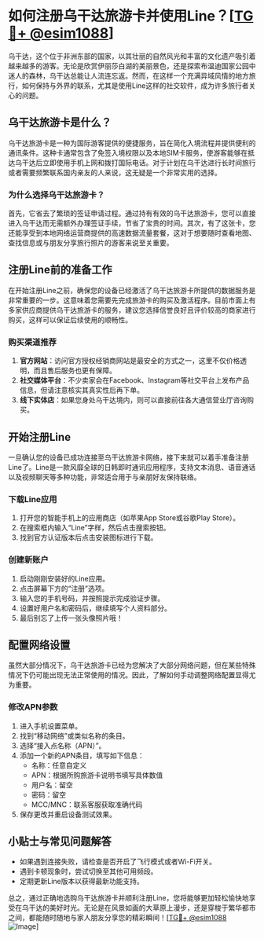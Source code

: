 # 如何注册乌干达旅游卡并使用Line？[[TG💪+ @esim1088](https://t.me/s/esim1088)]

乌干达，这个位于非洲东部的国家，以其壮丽的自然风光和丰富的文化遗产吸引着越来越多的游客。无论是欣赏伊丽莎白湖的美丽景色，还是探索布温迪国家公园中迷人的森林，乌干达总能让人流连忘返。然而，在这样一个充满异域风情的地方旅行，如何保持与外界的联系，尤其是使用Line这样的社交软件，成为许多旅行者关心的问题。

## 乌干达旅游卡是什么？

乌干达旅游卡是一种为国际游客提供的便捷服务，旨在简化入境流程并提供便利的通讯条件。这种卡通常包含了免签入境权限以及本地SIM卡服务，使游客能够在抵达乌干达后立即使用手机上网和拨打国际电话。对于计划在乌干达进行长时间旅行或者需要频繁联系国内亲友的人来说，这无疑是一个非常实用的选择。

### 为什么选择乌干达旅游卡？

首先，它省去了繁琐的签证申请过程。通过持有有效的乌干达旅游卡，您可以直接进入乌干达而无需额外办理签证手续，节省了宝贵的时间。其次，有了这张卡，您还能享受到本地网络运营商提供的高速数据流量套餐，这对于想要随时查看地图、查找信息或与朋友分享旅行照片的游客来说至关重要。

## 注册Line前的准备工作

在开始注册Line之前，确保您的设备已经激活了乌干达旅游卡所提供的数据服务是非常重要的一步。这意味着您需要先完成旅游卡的购买及激活程序。目前市面上有多家供应商提供乌干达旅游卡的服务，建议您选择信誉良好且评价较高的商家进行购买，这样可以保证后续使用的顺畅性。

### 购买渠道推荐

1. **官方网站**：访问官方授权经销商网站是最安全的方式之一，这里不仅价格透明，而且售后服务也更有保障。
2. **社交媒体平台**：不少卖家会在Facebook、Instagram等社交平台上发布产品信息，但请注意核实其真实性后再下单。
3. **线下实体店**：如果您身处乌干达境内，则可以直接前往各大通信营业厅咨询购买。

## 开始注册Line

一旦确认您的设备已成功连接至乌干达旅游卡网络，接下来就可以着手准备注册Line了。Line是一款风靡全球的日韩即时通讯应用程序，支持文本消息、语音通话以及视频聊天等多种功能，非常适合用于与亲朋好友保持联络。

### 下载Line应用

1. 打开您的智能手机上的应用商店（如苹果App Store或谷歌Play Store）。
2. 在搜索框内输入“Line”字样，然后点击搜索按钮。
3. 找到官方认证版本后点击安装图标进行下载。

### 创建新账户

1. 启动刚刚安装好的Line应用。
2. 点击屏幕下方的“注册”选项。
3. 输入您的手机号码，并按照提示完成验证步骤。
4. 设置好用户名和密码后，继续填写个人资料部分。
5. 最后别忘了上传一张头像照片哦！

## 配置网络设置

虽然大部分情况下，乌干达旅游卡已经为您解决了大部分网络问题，但在某些特殊情况下仍可能出现无法正常使用的情况。因此，了解如何手动调整网络配置显得尤为重要。

### 修改APN参数

1. 进入手机设置菜单。
2. 找到“移动网络”或类似名称的条目。
3. 选择“接入点名称（APN）”。
4. 添加一个新的APN条目，填写如下信息：
   - 名称：任意自定义
   - APN：根据所购旅游卡说明书填写具体数值
   - 用户名：留空
   - 密码：留空
   - MCC/MNC：联系客服获取准确代码
5. 保存更改并重启设备测试效果。

## 小贴士与常见问题解答

- 如果遇到连接失败，请检查是否开启了飞行模式或者Wi-Fi开关。
- 遇到卡顿现象时，尝试切换至其他可用频段。
- 定期更新Line版本以获得最新功能支持。

总之，通过正确地选购乌干达旅游卡并顺利注册Line，您将能够更加轻松愉快地享受在乌干达的美好时光。无论是在风景如画的大草原上漫步，还是穿梭于繁华都市之间，都能随时随地与家人朋友分享您的精彩瞬间！[[TG💪+ @esim1088](https://t.me/s/esim1088) ![Image](https://i.postimg.cc/4NQfJmqS/Snipaste-2025-05-13-00-14-12.png)]